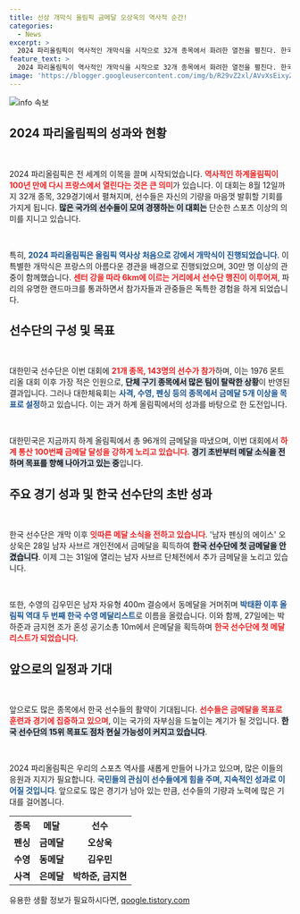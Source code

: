 ```yaml
---
title: 선상 개막식 올림픽 금메달 오상욱의 역사적 순간!
categories:
  - News
excerpt: >
  2024 파리올림픽이 역사적인 개막식을 시작으로 32개 종목에서 화려한 열전을 펼친다. 한국 선수단은 금메달 5개 이상을 목표로 초반부터 순항 중, 오상욱과 김우민이 먼저 메달 소식을 전하며 기대를 모으고 있다!
feature_text: >
  2024 파리올림픽이 역사적인 개막식을 시작으로 32개 종목에서 화려한 열전을 펼친다. 한국 선수단은 금메달 5개 이상을 목표로 초반부터 순항 중, 오상욱과 김우민이 먼저 메달 소식을 전하며 기대를 모으고 있다!
image: 'https://blogger.googleusercontent.com/img/b/R29vZ2xl/AVvXsEixyZcFfHzMRdzZMjFBmAUKJYCLCGyLL1o632UiGVXcaFdKo_bkvkuCioo0uUKlGfBVcT3P84aROyZIXSBEx3Aw5nCQ3pTgDom1WDC4m8eifvWiAmWEEVb4x6G_l8C0QH225ldMjyaFvpxGEBGNO37VmDTDMHGhJPq73UglMfDca1-0aw/s1600/blogspot.png'
---
```


<p><img src="https://blogger.googleusercontent.com/img/b/R29vZ2xl/AVvXsEixyZcFfHzMRdzZMjFBmAUKJYCLCGyLL1o632UiGVXcaFdKo_bkvkuCioo0uUKlGfBVcT3P84aROyZIXSBEx3Aw5nCQ3pTgDom1WDC4m8eifvWiAmWEEVb4x6G_l8C0QH225ldMjyaFvpxGEBGNO37VmDTDMHGhJPq73UglMfDca1-0aw/s1600/blogspot.png" alt="info 속보" /></p>

<h2 data-ke-size="size26">2024 파리올림픽의 성과와 현황</h2>

<p data-ke-size="size16">&nbsp;</p>

<p>2024 파리올림픽은 전 세계의 이목을 끌며 시작되었습니다. <b><span style="color: #ee2323;">역사적인 하계올림픽이 100년 만에 다시 프랑스에서 열린다는 것은 큰 의미</span></b>가 있습니다. 이 대회는 8월 12일까지 32개 종목, 329경기에서 펼쳐지며, 선수들은 자신의 기량을 마음껏 발휘할 기회를 가지게 됩니다. <b><span style="background-color: #21538527;">많은 국가의 선수들이 모여 경쟁하는 이 대회는</span></b> 단순한 스포츠 이상의 의미를 지니고 있습니다. </p>

<p data-ke-size="size16">&nbsp;</p>

<p>특히, <b><span style="color: #1a5490;">2024 파리올림픽은 올림픽 역사상 처음으로 강에서 개막식이 진행되었습니다</span></b>. 이 특별한 개막식은 프랑스의 아름다운 경관을 배경으로 진행되었으며, 30만 명 이상의 관중이 함께했습니다. <b><span style="color: #ee2323;">센터 강을 따라 6km에 이르는 거리에서 선수단 행진이 이루어져</span></b>, 파리의 유명한 랜드마크를 통과하면서 참가자들과 관중들은 독특한 경험을 하게 되었습니다.</p>

<h2 data-ke-size="size26">선수단의 구성 및 목표</h2>

<p data-ke-size="size16">&nbsp;</p>

<p>대한민국 선수단은 이번 대회에 <b><span style="color: #ee2323;">21개 종목, 143명의 선수가 참가</span></b>하며, 이는 1976 몬트리올 대회 이후 가장 적은 인원으로, <b><span style="background-color: #21538527;">단체 구기 종목에서 많은 팀이 탈락한 상황</span></b>이 반영된 결과입니다. 그러나 대한체육회는 <b><span style="color: #1a5490;">사격, 수영, 펜싱 등의 종목에서 금메달 5개 이상을 목표로 설정</span></b>하고 있습니다. 이는 과거 하계 올림픽에서의 성과를 바탕으로 한 도전입니다.</p>

<p data-ke-size="size16">&nbsp;</p>

<p>대한민국은 지금까지 하계 올림픽에서 총 96개의 금메달을 따냈으며, 이번 대회에서 <b><span style="color: #ee2323;">하계 통산 100번째 금메달 달성을 강하게 노리고 있습니다</span></b>. <b><span style="background-color: #21538527;">경기 초반부터 메달 소식을 전하며 목표를 향해 나아가고 있는 중</span></b>입니다.</p>

<h2 data-ke-size="size26">주요 경기 성과 및 한국 선수단의 초반 성과</h2>

<p data-ke-size="size16">&nbsp;</p>

<p>한국 선수단은 개막 이후 <b><span style="color: #ee2323;">잇따른 메달 소식을 전하고 있습니다</span></b>. '남자 펜싱의 에이스' 오상욱은 28일 남자 사브르 개인전에서 금메달을 획득하여 <b><span style="background-color: #21538527;">한국 선수단에 첫 금메달을 안겼습니다</span></b>. 이제 그는 31일에 열리는 남자 사브르 단체전에서 추가 금메달을 노리고 있습니다.</p>

<p data-ke-size="size16">&nbsp;</p>

<p>또한, 수영의 김우민은 남자 자유형 400m 결승에서 동메달을 거머쥐며 <b><span style="color: #1a5490;">박태환 이후 올림픽 역대 두 번째 한국 수영 메달리스트</span></b>로 이름을 올렸습니다. 이와 함께, 27일에는 박하준과 금지현 조가 혼성 공기소총 10m에서 은메달을 획득하며 <b><span style="color: #ee2323;">한국 선수단에 첫 메달리스트가 되었습니다</span></b>.</p>

<h2 data-ke-size="size26">앞으로의 일정과 기대</h2>

<p data-ke-size="size16">&nbsp;</p>

<p>앞으로도 많은 종목에서 한국 선수들의 활약이 기대됩니다. <b><span style="color: #ee2323;">선수들은 금메달을 목표로 훈련과 경기에 집중하고 있으며</span></b>, 이는 국가의 자부심을 드높이는 계기가 될 것입니다. <b><span style="background-color: #21538527;">한국 선수단의 15위 목표도 점차 현실 가능성이 커지고 있습니다</span></b>.</p>

<p data-ke-size="size16">&nbsp;</p>

<p>2024 파리올림픽은 우리의 스포츠 역사를 새롭게 만들어 나가고 있으며, 많은 이들의 응원과 지지가 필요합니다. <b><span style="color: #1a5490;">국민들의 관심이 선수들에게 힘을 주며, 지속적인 성과로 이어질 것입니다</span></b>. 앞으로도 많은 경기가 남아 있는 만큼, 선수들의 기량과 노력에 많은 기대를 걸어봅니다. </p>

<table style="width:100%; border-collapse: collapse;">
<tr>
    <th style="text-align: center; height: 17px;"><b>종목</b></th>
    <th style="text-align: center; height: 17px;"><b>메달</b></th>
    <th style="text-align: center; height: 17px;"><b>선수</b></th>
</tr>
<tr>
    <td style="text-align: center; height: 17px;"><b>펜싱</b></td>
    <td style="text-align: center; height: 17px;"><b>금메달</b></td>
    <td style="text-align: center; height: 17px;"><b>오상욱</b></td>
</tr>
<tr>
    <td style="text-align: center; height: 17px;"><b>수영</b></td>
    <td style="text-align: center; height: 17px;"><b>동메달</b></td>
    <td style="text-align: center; height: 17px;"><b>김우민</b></td>
</tr>
<tr>
    <td style="text-align: center; height: 17px;"><b>사격</b></td>
    <td style="text-align: center; height: 17px;"><b>은메달</b></td>
    <td style="text-align: center; height: 17px;"><b>박하준, 금지현</b></td>
</tr>
</table>

<p data-ke-size="size16"></p>
유용한 생활 정보가 필요하시다면, <a href="https://qoogle.tistory.com" rel="dofollow">qoogle.tistory.com</a>


